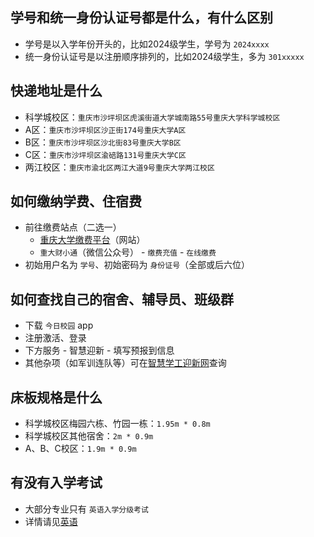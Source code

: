 ## 学号和统一身份认证号都是什么，有什么区别
- 学号是以入学年份开头的，比如2024级学生，学号为 `2024xxxx`
- 统一身份认证号是以注册顺序排列的，比如2024级学生，多为 `301xxxxx`

## 快递地址是什么
- 科学城校区：`重庆市沙坪坝区虎溪街道大学城南路55号重庆大学科学城校区`
- A区：`重庆市沙坪坝区沙正街174号重庆大学A区`
- B区：`重庆市沙坪坝区沙北街83号重庆大学B区`
- C区：`重庆市沙坪坝区渝碚路131号重庆大学C区`
- 两江校区：`重庆市渝北区两江大道9号重庆大学两江校区`

## 如何缴纳学费、住宿费
- 前往缴费站点（二选一）
    - [重庆大学缴费平台](https://pay.cqu.edu.cn)（网站）
    - `重大财小通`（微信公众号） - `缴费充值` - `在线缴费`
- 初始用户名为 `学号`、初始密码为 `身份证号`（全部或后六位）

## 如何查找自己的宿舍、辅导员、班级群
- 下载 `今日校园` app
- 注册激活、登录
- 下方服务 - 智慧迎新 - 填写预报到信息
- 其他杂项（如军训连队等）可在[智慧学工迎新网](https://zhxg--yxms-cqu-edu-cn-s.atrust.cqu.edu.cn/stus/#/person)查询

## 床板规格是什么
- 科学城校区梅园六栋、竹园一栋：`1.95m * 0.8m`
- 科学城校区其他宿舍：`2m * 0.9m`
- A、B、C校区：`1.9m * 0.9m`

## 有没有入学考试
- 大部分专业只有 `英语入学分级考试`
- 详情请见[英语](../../course/英语.md)